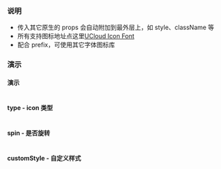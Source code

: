 ### 说明

-   传入其它原生的 props 会自动附加到最外层上，如 style、className 等
-   所有支持图标地址点这里[UCloud Icon Font](https://console-font.pre.ucloudadmin.com/)
-   配合 prefix，可使用其它字体图标库

### 演示

#### 演示

```js {"codepath": "icon.jsx", "props": {"className": "editor_transparent"}}
```

#### type - icon 类型

```js {"codepath": "type.jsx"}
```

#### spin - 是否旋转

```js {"codepath": "spin.jsx"}
```

#### customStyle - 自定义样式

```js {"codepath": "customStyle.jsx"}
```
